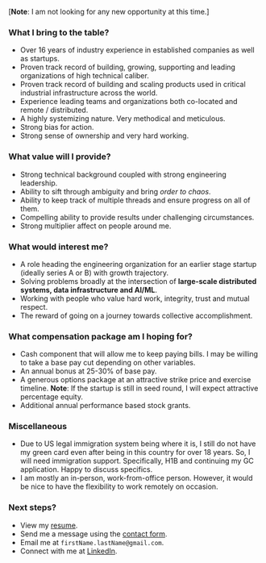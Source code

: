 <!--
 Copyright (c) 2023 Manas Talukdar
 
 This software is released under the MIT License.
 https://opensource.org/licenses/MIT
-->

[**Note**: I am not looking for any new opportunity at this time.]

### What I bring to the table?

- Over 16 years of industry experience in established companies as well as startups.
- Proven track record of building, growing, supporting and leading organizations of high technical caliber.
- Proven track record of building and scaling products used in critical industrial infrastructure across the world.
- Experience leading teams and organizations both co-located and remote / distributed.
- A highly systemizing nature. Very methodical and meticulous.
- Strong bias for action.
- Strong sense of ownership and very hard working.

### What value will I provide?

- Strong technical background coupled with strong engineering leadership.
- Ability to sift through ambiguity and bring _order to chaos_.
- Ability to keep track of multiple threads and ensure progress on all of them.
- Compelling ability to provide results under challenging circumstances.
- Strong multiplier affect on people around me.

### What would interest me?

- A role heading the engineering organization for an earlier stage startup (ideally series A or B) with growth trajectory.
- Solving problems broadly at the intersection of **large-scale distributed systems, data infrastructure and AI/ML**.
- Working with people who value hard work, integrity, trust and mutual respect.
- The reward of going on a journey towards collective accomplishment.

### What compensation package am I hoping for?

- Cash component that will allow me to keep paying bills. I may be willing to take a base pay cut depending on other variables.
- An annual bonus at 25-30% of base pay.
- A generous options package at an attractive strike price and exercise timeline. **Note**: If the startup is still in seed round, I will expect attractive percentage equity.
- Additional annual performance based stock grants.

### Miscellaneous

- Due to US legal immigration system being where it is, I still do not have my green card even after being in this country for over 18 years. So, I will need immigration support. Specifically, H1B and continuing my GC application. Happy to discuss specifics.
- I am mostly an in-person, work-from-office person. However, it would be nice to have the flexibility to work remotely on occasion.

### Next steps?

- View my [resume](https://manastalukdar.github.io/about/resume/).
- Send me a message using the [contact form](https://manastalukdar.github.io/contact/form/).
- Email me at `firstName.lastName@gmail.com`.
- Connect with me at [LinkedIn](https://www.linkedin.com/in/manastalukdar/).
